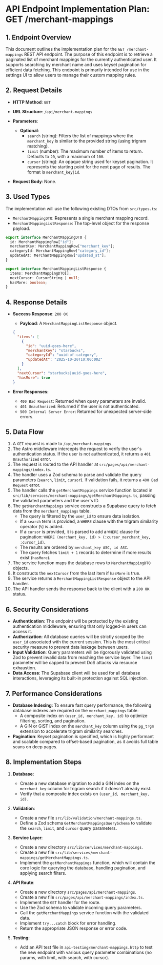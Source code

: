 # API Endpoint Implementation Plan: GET /merchant-mappings

## 1. Endpoint Overview

This document outlines the implementation plan for the `GET /merchant-mappings` REST API endpoint. The purpose of this endpoint is to retrieve a paginated list of merchant mappings for the currently authenticated user. It supports searching by merchant name and uses keyset pagination for efficient data fetching. This endpoint is primarily intended for use in the settings UI to allow users to manage their custom mapping rules.

## 2. Request Details

-   **HTTP Method**: `GET`
-   **URL Structure**: `/api/merchant-mappings`
-   **Parameters**:
    -   **Optional**:
        -   `search` (string): Filters the list of mappings where the `merchant_key` is similar to the provided string (using trigram matching).
        -   `limit` (number): The maximum number of items to return. Defaults to `20`, with a maximum of `100`.
        -   `cursor` (string): An opaque string used for keyset pagination. It represents the starting point for the next page of results. The format is `merchant_key|id`.

-   **Request Body**: None.

## 3. Used Types

The implementation will use the following existing DTOs from `src/types.ts`:

-   `MerchantMappingDTO`: Represents a single merchant mapping record.
-   `MerchantMappingListResponse`: The top-level object for the response payload.

```typescript:src/types.ts
export interface MerchantMappingDTO {
  id: MerchantMappingRow["id"];
  merchantKey: MerchantMappingRow["merchant_key"];
  categoryId: MerchantMappingRow["category_id"];
  updatedAt: MerchantMappingRow["updated_at"];
}

export interface MerchantMappingListResponse {
  items: MerchantMappingDTO[];
  nextCursor: CursorString | null;
  hasMore: boolean;
}
```

## 4. Response Details

-   **Success Response**: `200 OK`
    -   **Payload**: A `MerchantMappingListResponse` object.

    ```json
    {
      "items": [
        {
          "id": "uuid-goes-here",
          "merchantKey": "starbucks",
          "categoryId": "uuid-of-category",
          "updatedAt": "2025-10-20T10:00:00Z"
        }
      ],
      "nextCursor": "starbucks|uuid-goes-here",
      "hasMore": true
    }
    ```

-   **Error Responses**:
    -   `400 Bad Request`: Returned when query parameters are invalid.
    -   `401 Unauthorized`: Returned if the user is not authenticated.
    -   `500 Internal Server Error`: Returned for unexpected server-side errors.

## 5. Data Flow

1.  A `GET` request is made to `/api/merchant-mappings`.
2.  The Astro middleware intercepts the request to verify the user's authentication status. If the user is not authenticated, it returns a `401 Unauthorized` error.
3.  The request is routed to the API handler at `src/pages/api/merchant-mappings/index.ts`.
4.  The handler uses a Zod schema to parse and validate the query parameters (`search`, `limit`, `cursor`). If validation fails, it returns a `400 Bad Request` error.
5.  The handler calls the `getMerchantMappings` service function located in `src/lib/services/merchant-mappings/getMerchantMappings.ts`, passing the validated parameters and the user's ID.
6.  The `getMerchantMappings` service constructs a Supabase query to fetch data from the `merchant_mappings` table.
    -   The query is filtered by the `user_id` to ensure data isolation.
    -   If a `search` term is provided, a `WHERE` clause with the trigram similarity operator (`%`) is added.
    -   If a `cursor` is provided, it is parsed to add a `WHERE` clause for pagination: `WHERE (merchant_key, id) > (:cursor_merchant_key, :cursor_id)`.
    -   The results are ordered by `merchant_key ASC, id ASC`.
    -   The query fetches `limit + 1` records to determine if more results exist (`hasMore`).
7.  The service function maps the database rows to `MerchantMappingDTO` objects.
8.  It constructs the `nextCursor` from the last item if `hasMore` is true.
9.  The service returns a `MerchantMappingListResponse` object to the API handler.
10. The API handler sends the response back to the client with a `200 OK` status.

## 6. Security Considerations

-   **Authentication**: The endpoint will be protected by the existing authentication middleware, ensuring that only logged-in users can access it.
-   **Authorization**: All database queries will be strictly scoped by the `user_id` associated with the current session. This is the most critical security measure to prevent data leakage between users.
-   **Input Validation**: Query parameters will be rigorously validated using Zod to prevent invalid data from reaching the service layer. The `limit` parameter will be capped to prevent DoS attacks via resource exhaustion.
-   **Data Access**: The Supabase client will be used for all database interactions, leveraging its built-in protection against SQL injection.

## 7. Performance Considerations

-   **Database Indexing**: To ensure fast query performance, the following database indexes are required on the `merchant_mappings` table:
    -   A composite index on `(user_id, merchant_key, id)` to optimize filtering, sorting, and pagination.
    -   A GIN or GIST index on the `merchant_key` column using the `pg_trgm` extension to accelerate trigram similarity searches.
-   **Pagination**: Keyset pagination is specified, which is highly performant and scalable compared to offset-based pagination, as it avoids full table scans on deep pages.

## 8. Implementation Steps

1.  **Database**:
    -   Create a new database migration to add a GIN index on the `merchant_key` column for trigram search if it doesn't already exist.
    -   Verify that a composite index exists on `(user_id, merchant_key, id)`.

2.  **Validation**:
    -   Create a new file `src/lib/validation/merchant-mappings.ts`.
    -   Define a Zod schema `GetMerchantMappingsQuerySchema` to validate the `search`, `limit`, and `cursor` query parameters.

3.  **Service Layer**:
    -   Create a new directory `src/lib/services/merchant-mappings`.
    -   Create a new file `src/lib/services/merchant-mappings/getMerchantMappings.ts`.
    -   Implement the `getMerchantMappings` function, which will contain the core logic for querying the database, handling pagination, and applying search filters.

4.  **API Route**:
    -   Create a new directory `src/pages/api/merchant-mappings`.
    -   Create a new file `src/pages/api/merchant-mappings/index.ts`.
    -   Implement the `GET` handler for the route.
    -   Use the Zod schema to validate incoming query parameters.
    -   Call the `getMerchantMappings` service function with the validated data.
    -   Implement `try...catch` block for error handling.
    -   Return the appropriate JSON response or error code.

5.  **Testing**:
    -   Add an API test file in `api-testing/merchant-mappings.http` to test the new endpoint with various query parameter combinations (no params, with limit, with search, with cursor). 